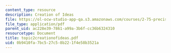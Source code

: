 ```yaml
---
content_type: resource
description: Creation of Ideas
file: https://ol-ocw-studio-app-qa.s3.amazonaws.com/courses/2-75-precision-machine-design-fall-2001/0b9410fa7bc527c58b221f4e58b3521a_topic2creationofideas.pdf
file_type: application/pdf
parent_uid: ac228e39-7861-a99a-3b6f-cc36b6324310
resourcetype: Document
title: topic2creationofideas.pdf
uid: 0b9410fa-7bc5-27c5-8b22-1f4e58b3521a
---
```

